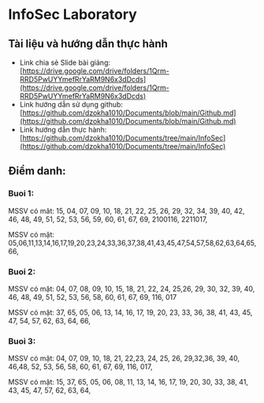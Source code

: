 # InfoSec Laboratory
## Tài liệu và hướng dẫn thực hành
- Link chia sẻ Slide bài giảng: [https://drive.google.com/drive/folders/1Qrm-RRD5PwUYYmefRrYaRM9N6x3dDcds](https://drive.google.com/drive/folders/1Qrm-RRD5PwUYYmefRrYaRM9N6x3dDcds)
- Link hướng dẫn sử dụng github: [https://github.com/dzokha1010/Documents/blob/main/Github.md](https://github.com/dzokha1010/Documents/blob/main/Github.md)
- Link hướng dẫn thực hành: [https://github.com/dzokha1010/Documents/tree/main/InfoSec](https://github.com/dzokha1010/Documents/tree/main/InfoSec)
## Điểm danh:
### Buoi 1:
MSSV có măt: 15, 04, 07, 09, 10, 18, 21, 22, 25, 26, 29, 32, 34, 39, 40, 42, 46, 48, 49, 51, 52, 53, 56, 59, 60, 61, 67, 69, 2100116, 2211017,

MSSV có mặt: 05,06,11,13,14,16,17,19,20,23,24,33,36,37,38,41,43,45,47,54,57,58,62,63,64,65,66,

### Buoi 2:
MSSV có mặt: 04, 07, 08, 09, 10, 15, 18, 21, 22, 24, 25,26, 29, 30, 32, 39, 40, 46, 48, 49, 51, 52, 53, 56, 58, 60, 61, 67, 69, 116, 017

MSSV có mặt: 37, 65, 05, 06, 13, 14, 16, 17, 19, 20, 23, 33, 36, 38, 41, 43, 45, 47, 54, 57, 62, 63, 64, 66, 

### Buoi 3:
MSSV có mặt: 04, 07, 09, 10, 18, 21, 22,23, 24, 25, 26, 29,32,36, 39, 40, 46,48, 52, 53, 56, 58, 60, 61, 67, 69, 116, 017,

MSSV có mặt: 15, 37, 65, 05, 06, 08, 11, 13, 14, 16, 17, 19, 20, 30, 33, 38, 41, 43, 45, 47, 57, 62, 63, 64, 
